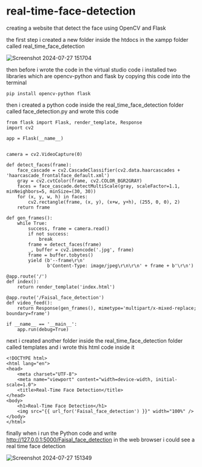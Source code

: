 # real-time-face-detection
creating a website that detect the face using OpenCV and Flask


the first step i created a new folder inside the htdocs in the xampp folder called real_time_face_detection


![Screenshot 2024-07-27 151704](https://github.com/user-attachments/assets/f56718d5-99b0-46c2-ac3d-00a0910c9031)


then before i wrote the code in the virtual studio code i installed two libraries which are opencv-python and flask by copying this code into the terminal 

```
pip install opencv-python flask
```


then i created a python code inside the real_time_face_detection folder called face_detection.py and wrote this code 


```
from flask import Flask, render_template, Response
import cv2

app = Flask(__name__)


camera = cv2.VideoCapture(0)

def detect_faces(frame):
    face_cascade = cv2.CascadeClassifier(cv2.data.haarcascades + 'haarcascade_frontalface_default.xml')
    gray = cv2.cvtColor(frame, cv2.COLOR_BGR2GRAY)
    faces = face_cascade.detectMultiScale(gray, scaleFactor=1.1, minNeighbors=5, minSize=(30, 30))
    for (x, y, w, h) in faces:
        cv2.rectangle(frame, (x, y), (x+w, y+h), (255, 0, 0), 2)
    return frame

def gen_frames():
    while True:
        success, frame = camera.read()
        if not success:
            break
        frame = detect_faces(frame)
        _, buffer = cv2.imencode('.jpg', frame)
        frame = buffer.tobytes()
        yield (b'--frame\r\n'
               b'Content-Type: image/jpeg\r\n\r\n' + frame + b'\r\n')

@app.route('/')
def index():
    return render_template('index.html')

@app.route('/Faisal_face_detection')
def video_feed():
    return Response(gen_frames(), mimetype='multipart/x-mixed-replace; boundary=frame')

if __name__ == '__main__':
    app.run(debug=True)
```

next i created another folder inside the real_time_face_detection folder called templates and i wrote this html code inside it 

```
<!DOCTYPE html>
<html lang="en">
<head>
    <meta charset="UTF-8">
    <meta name="viewport" content="width=device-width, initial-scale=1.0">
    <title>Real-Time Face Detection</title>
</head>
<body>
    <h1>Real-Time Face Detection</h1>
    <img src="{{ url_for('Faisal_face_detection') }}" width="100%" />
</body>
</html>
```

finally when i run the Python code and write http://127.0.0.1:5000/Faisal_face_detection in the web browser i could see a real time face detection 


![Screenshot 2024-07-27 151349](https://github.com/user-attachments/assets/a50c88f7-f522-424e-91b7-07516e570415)


